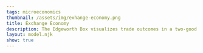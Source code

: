 ```yaml
---
tags: microeconomics
thumbnail: /assets/img/exhange-economy.png
title: Exchange Economy
description: The Edgeworth Box visualizes trade outcomes in a two-good economy
layout: model.njk
show: true
---
```

<script>
const EdgeWorth = new EconVision();
EdgeWorth.setGraphs({
  "idDiv": "BruceVsSheila",
  "engine": "desmos",
  "copy": true,
  "height": "650px",
  "width": "100",
  "left": -5,
  "right": 20,
  "bottom": -5,
  "top": 20,
  "showGrid": false,
  "expressions": false,
  "keypad": false,
  "zoomFit": true,
  "settingsMenu": false,
  "showXAxis": false,
  "showYAxis": false,
  "xAxisLabel": "x",
  "yAxisLabel": "y"
});


EdgeWorth.addSliderInput({idDiv:"endownmentXValue", title:"Total Endowment X", latex:"w_{x}", min:0, max:100, step:1, defaultValue:15, listGraphs:[0]});
EdgeWorth.addSliderInput({idDiv:"endownmentYValue", title:"Total Endowment Y", latex:"w_{y}", min:0, max:100, step:1, defaultValue:15, listGraphs:[0]});
//show only numbers
EdgeWorth.setValue({idDiv:"endownmentXValueDisplay", decimal:0, latex:"w_{x}", listGraphs:[0]});
EdgeWorth.setValue({idDiv:"endownmentYValueDisplay", decimal:0, latex:"w_{y}", listGraphs:[0]});

EdgeWorth.addExpression({idDiv:"SheilaX", latex:'x_{s}=5', max:'w_{x}', listGraphs:[0]});
EdgeWorth.addExpression({idDiv:"SheilaY", latex:'y_{s}=5', max:'w_{y}', listGraphs:[0]});
EdgeWorth.addExpression({idDiv:"BruceX", latex:'x_{b}=w_{x}-x_{s}', max:'w_{x}', listGraphs:[0]});
EdgeWorth.addExpression({idDiv:"BruceY", latex:'y_{b}=w_{y}-y_{s}', max:'w_{y}', listGraphs:[0]});
//Box
EdgeWorth.addExpression({idDiv:"D1", latex:'x=w_{x} \\left\\{0\\le y\\le w_{y}\\right\\}', max:'w_{y}', listGraphs:[0]});
EdgeWorth.addExpression({idDiv:"D2", latex:'y=w_{y} \\left\\{0\\le x\\le w_{x}\\right\\}', max:'w_{y}', listGraphs:[0]});
EdgeWorth.addExpression({idDiv:"D3", latex:'x=0 \\left\\{0\\le y\\le w_{y}\\right\\}', max:'w_{y}', listGraphs:[0]});
EdgeWorth.addExpression({idDiv:"D4", latex:'y=0 \\left\\{0\\le x\\le w_{x}\\right\\}', max:'w_{y}', listGraphs:[0]});
//Bruce and Sheila' labels
EdgeWorth.addLabel({idDiv:'BruceLabel', latex:'\\left(w_{x},w_{y}\\right)', color:'#c74440', label:'Bruce', pointSize:"0", dragMode:Desmos.DragModes.NONE, labelOrientation:Desmos.LabelOrientations.ABOVE, listGraphs:[0]});
EdgeWorth.addLabel({idDiv:'SheilaLabel', latex:'\\left(0,0\\right)', color:'#2d70b3', label:'Sheila', pointSize:"0", dragMode:Desmos.DragModes.NONE, labelOrientation:Desmos.LabelOrientations.BELOW, listGraphs:[0]});
//DraggableBundlePoints
EdgeWorth.addLabel({idDiv:'BrucePoint', latex:'\\left(w_{x}-x_{b},w_{y}-y_{b}\\right)', color:'#c74440', label:'(${x_{b}},${y_{b}})', pointSize:"0", dragMode:Desmos.DragModes.XY, labelOrientation:Desmos.LabelOrientations.ABOVE, listGraphs:[0]});
EdgeWorth.addLabel({idDiv:'SheilaPoint', latex:'\\left(x_{s},y_{s}\\right)', color:'#2d70b3', label:'(${x_{s}},${y_{s}})', pointSize:"1", dragMode:Desmos.DragModes.XY, labelOrientation:Desmos.LabelOrientations.BELOW, listGraphs:[0]});
//Utility Functions
EdgeWorth.addFuncInput({idDiv:'SheilaUtility', title:'Sheila Utility', func:'U_{s}\\left(x,y\\right)', latex:'\\ln x+2\\ln y',listGraphs:[0]});
EdgeWorth.addFuncInput({idDiv:'BruceUtility', title:'Bruce Utility', func:'U_{b}\\left(x,y\\right)', latex:'\\ln x+\\ln y', listGraphs:[0]});
//find K for utils
EdgeWorth.addExpression({idDiv:"KSheila", latex:'k_{s}=U_{s}\\left(x_{s},y_{s}\\right)', listGraphs:[0]});
EdgeWorth.addExpression({idDiv:"KBruce", latex:'k_{b}=U_{b}\\left(x_{b},y_{b}\\right)',  listGraphs:[0]});
//rotationEquiations
EdgeWorth.addExpression({idDiv:"PiI1", latex:'x_{1}\\left(x,y\\right)=x\\cos\\left(-\\pi\\right)-y\\sin\\left(-\\pi\\right)',  listGraphs:[0]});
EdgeWorth.addExpression({idDiv:"PiI2", latex:'y_{1}\\left(x,y\\right)=x\\sin\\left(-\\pi\\right)+y\\cos\\left(-\\pi\\right)', listGraphs:[0]});
EdgeWorth.addExpression({idDiv:"Pi2I1", latex:'x_{2}\\left(x,y\\right)=x\\cos\\left(-2\\pi\\right)-y\\sin\\left(-2\\pi\\right)', listGraphs:[0]});
EdgeWorth.addExpression({idDiv:"Pi2I2", latex:'y_{2}\\left(x,y\\right)=x\\sin\\left(-2\\pi\\right)+y\\cos\\left(-2\\pi\\right)', listGraphs:[0]});
//draw utils
EdgeWorth.addExpression({idDiv:"SheilaUtilitydraw", latex:'U_{s}\\left(x_{2}\\left(x,y\\right),y_{2}\\left(x,y\\right)\\right)=k_{s}\\left\\{0\\le x\\le w_{x}\\right\\}\\left\\{0\\le y\\le w_{y}\\right\\}', color:'#2d70b3', listGraphs:[0]});
EdgeWorth.addExpression({idDiv:"BruceUtilitydraw", latex:'U_{b}\\left(x_{1}\\left(x-w_{x},y\\right),y_{1}\\left(x,y-w_{y}\\right)\\right)=k_{b}\\left\\{0\\le x\\le w_{x}\\right\\}\\left\\{0\\le y\\le w_{y}\\right\\}', color:'#c74440', listGraphs:[0]});
//MRS
EdgeWorth.addExpression({idDiv:"MRSSheila", latex:'M_{rsS}\\left(x,y\\right)=\\frac{\\frac{d}{dx}\\left(U_{s}\\left(x,y\\right)\\right)}{\\frac{d}{dy}\\left(U_{s}\\left(x,y\\right)\\right)}', color:'#c74440', listGraphs:[0]});
EdgeWorth.addExpression({idDiv:"MRSSheilaAtPoint", latex:'M_{s}=M_{rsS}\\left(x_{s},y_{s}\\right)', color:'#c74440', listGraphs:[0]});
EdgeWorth.addExpression({idDiv:"MRSBruce", latex:'M_{rsB}\\left(x,y\\right)=\\frac{\\frac{d}{dx}\\left(U_{b}\\left(x,y\\right)\\right)}{\\frac{d}{dy}\\left(U_{b}\\left(x,y\\right)\\right)}', color:'#c74440', listGraphs:[0]});
EdgeWorth.addExpression({idDiv:"MRSBruceAtPoint", latex:'M_{b}=M_{rsB}\\left(x_{b},y_{b}\\right)', color:'#c74440', listGraphs:[0]});
EdgeWorth.setValue({idDiv:"MRSSheilaValue", decimal:2, latex:"M_{s}", listGraphs:[0]});
EdgeWorth.setValue({idDiv:"MRSBruceValue", decimal:2, latex:"M_{b}", listGraphs:[0]});
//contractCurve
EdgeWorth.addExpression({idDiv:"ContractCurve", latex:'M_{rsB}\\left(w_{x}-x,w_{y}-y\\right)=M_{rsS}\\left(x,y\\right)\\left\\{0<x<w_{x}\\right\\}\\left\\{0<y<w_{y}\\right\\}', color:'#388c46', lineStyle:Desmos.Styles.DASHED, lineWidth:"0.9", listGraphs:[0]});
//tangents
EdgeWorth.addExpression({idDiv:"SheilaTangent", latex:'y=-M_{rsS}\\left(x_{s},y_{s}\\right)\\left(x-x_{s}\\right)+y_{s} \\left\\{0\\le x\\le w_{x}\\right\\}\\left\\{0\\le y\\le w_{y}\\right\\}', color:'#2d70b3', lineStyle:Desmos.Styles.DASHED, lineWidth:"0.9", listGraphs:[0]});
EdgeWorth.addExpression({idDiv:"BruceTangent", latex:'y=-M_{rsB}\\left(x_{b},y_{b}\\right)\\left(x-w_{x}+x_{b}\\right)+\\left(w_{y}-y_{b}\\right) \\left\\{0\\le x\\le w_{x}\\right\\}\\left\\{0\\le y\\le w_{y}\\right\\}', color:'#c74440', lineStyle:Desmos.Styles.DASHED, lineWidth:"0.9", listGraphs:[0]});

EdgeWorth.addSwitchInput({idDiv:"ContractCurveInput", title:"Contract Curve", idDivs:["ContractCurve"], listGraphs:[0]});
EdgeWorth.addSwitchInput({idDiv:"TangentInputs", title:"Tangent Lines", idDivs:["SheilaTangent", "BruceTangent"], listGraphs:[0]});
  
EdgeWorth.setInstructions({
    title: "Total Endownment",
    content: '<b>Input the total endowment of good X and good Y.</b> The length of the sides of the Edgeworth Box will adjust to reflect the total endowment of each good, with the horizontal sides of the Box corresponding to good X and the vertical sides corresponding to good Y. <br>\
    Currently, the total endowment of good X is set at \\exp{endownmentXValueDisplay} and the total endowment of good Y is set at \\exp{endownmentYValueDisplay}\
    \\tip{"You can adjust the endowment in a few ways: by typing the number directly, using the up and down arrows to adjust the number, moving the slider, or pressing left and right arrows on the keyboard when the slider is selected."}'
  });
  EdgeWorth.setInstructions({
    title: "Plug in Utility Functions",
    content: '<b>Input the utility functions for each person, Sheila and Bruce.</b> The indifference curves corresponding to the respective utility functions will show up in the Edgeworth Box. Sheila’s indifference curve is in blue and Bruce’s in red. <br>\
    <br>Currently, Sheila’s utility curve is set at \\exp{SheilaUtility} <br>Bruce’s utility curve is set at \\exp{BruceUtility}.'
  });
  EdgeWorth.setInstructions({
    title: "Display Tangents",
    content: '<b>Display the tangent lines by turning on the “tangent lines” switch.</b> The tangent lines are tangent to the indifference curves of Sheila and Bruce at their respective currently-selected bundles. The line tangent to Sheila’s bundle is in blue, and the line tangent to Bruce’s bundle is in red. The slope of the tangent line equals the marginal rate of substitution (MRS) at that point of the indifference curve.\
    \\theory{"Marginal Rate of Substitution","The MRS is given by the value of the partial derivative of utility with respect to x divided by the partial derivative of utility with respect to y. The MRS tells us the maximum number of units of good y one is willing to give up for an extra unit of good x."}'
  });
  EdgeWorth.setInstructions({
    title: "Display Contract Curve",
    content: '<b>Display the contract curve by turning on the “contract curve” switch.</b> The contract curve shows the set of all Pareto Efficient feasible allocations in the exchange economy. At bundles along the contract curve, the two indifference curves are tangent to each other, i.e., the MRSs of both parties at their respective bundles are equal.'
  });
  EdgeWorth.setCreators({
    title: "Developer",
    name: "Radi",
    school: "GS’23"
  });
  EdgeWorth.setCreators({
    title: "Editor",
    name: "Kyla",
    school: "CC’24"
  });
  EdgeWorth.setScriptPackage({'replaceExp':true,'replaceLatex':true,'replaceTip':true,'replaceTheory':true,'refresh':true});
</script>